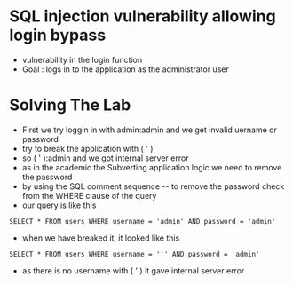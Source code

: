 # SQL injection vulnerability allowing login bypass
- vulnerability in the login function
- Goal : logs in to the application as the administrator user
# Solving The Lab
- First we try loggin in with admin:admin and we get invalid uername or password
- try to break the application with ( ' )
- so ( ' ):admin and we got internal server error
- as in the academic the Subverting application logic we need to remove the password
- by using the SQL comment sequence -- to remove the password check from the WHERE clause of the query
- our query is like this
```
SELECT * FROM users WHERE username = 'admin' AND password = 'admin'
```
- when we have breaked it, it looked like this
```
SELECT * FROM users WHERE username = ''' AND password = 'admin'
```
- as there is no username with ( ' ) it gave internal server error
